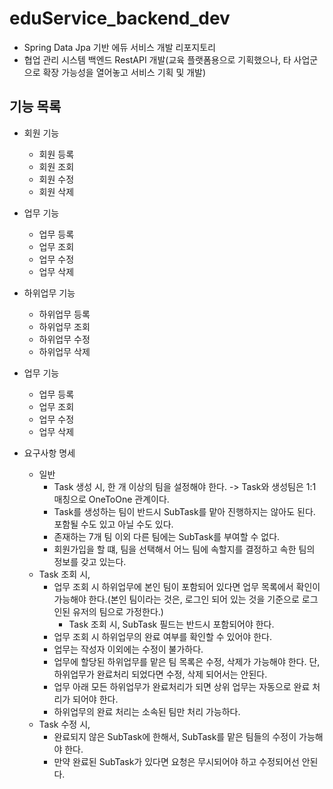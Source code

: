 # eduService_backend_dev
  - Spring Data Jpa 기반 에듀 서비스 개발 리포지토리
  - 협업 관리 시스템 백엔드 RestAPI 개발(교육 플랫폼용으로 기획했으나, 타 사업군으로 확장 가능성을 열어놓고 서비스 기획 및 개발)

## 기능 목록
  - 회원 기능
    - 회원 등록
    - 회원 조회
    - 회원 수정
    - 회원 삭제
  - 업무 기능
    - 업무 등록
    - 업무 조회
    - 업무 수정
    - 업무 삭제
  - 하위업무 기능
    - 하위업무 등록
    - 하위업무 조회
    - 하위업무 수정
    - 하위업무 삭제
  - 업무 기능
    - 업무 등록
    - 업무 조회
    - 업무 수정
    - 업무 삭제
      
  - 요구사항 명세
    - 일반
      - Task 생성 시, 한 개 이상의 팀을 설정해야 한다. -> Task와 생성팀은 1:1 매칭으로 OneToOne 관계이다.
      - Task를 생성하는 팀이 반드시 SubTask를 맡아 진행하지는 않아도 된다. 포함될 수도 있고 아닐 수도 있다.
      - 존재하는 7개 팀 이외 다른 팀에는 SubTask를 부여할 수 없다.
      - 회원가입을 할 떄, 팀을 선택해서 어느 팀에 속할지를 결정하고 속한 팀의 정보를 갖고 있는다.
    - Task 조회 시,
      - 업무 조회 시 하위업무에 본인 팀이 포함되어 있다면 업무 목록에서 확인이 가능해야 한다.(본인 팀이라는 것은, 로그인 되어 있는 것을 기준으로 로그인된 유저의 팀으로 가정한다.)
        - Task 조회 시, SubTask 필드는 반드시 포함되어야 한다.
      - 업무 조회 시 하위업무의 완료 여부를 확인할 수 있어야 한다.
      - 업무는 작성자 이외에는 수정이 불가하다.
      - 업무에 할당된 하위업무를 맡은 팀 목록은 수정, 삭제가 가능해야 한다. 단, 하위업무가 완료처리 되었다면 수정, 삭제 되어서는 안된다.
      - 업무 아래 모든 하위업무가 완료처리가 되면 상위 업무는 자동으로 완료 처리가 되어야 한다.
      - 하위업무의 완료 처리는 소속된 팀만 처리 가능하다.
    - Task 수정 시,
      - 완료되지 않은 SubTask에 한해서, SubTask를 맡은 팀들의 수정이 가능해야 한다.
      - 만약 완료된 SubTask가 있다면 요청은 무시되어야 하고 수정되어선 안된다.






   


